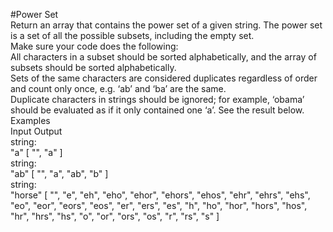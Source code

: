 #Power Set
<br />
Return an array that contains the power set of a given string. The power set is a set of all the possible subsets, including the empty set.
<br />
Make sure your code does the following:
<br />
All characters in a subset should be sorted alphabetically, and the array of subsets should be sorted alphabetically.
<br />
Sets of the same characters are considered duplicates regardless of order and count only once, e.g. ‘ab’ and ‘ba’ are the same.
<br />
Duplicate characters in strings should be ignored; for example, ‘obama’ should be evaluated as if it only contained one ‘a’. See the result below.
<br />
Examples
<br />
Input   Output
<br />
string:
<br />
"a" [ "", "a" ]
<br />
string:
<br />
"ab"    [ "", "a", "ab", "b" ]
<br />
string:
<br />
"horse" [ "", "e", "eh", "eho", "ehor", "ehors", "ehos", "ehr", "ehrs", "ehs", "eo", "eor", "eors", "eos", "er", "ers", "es", "h", "ho", "hor", "hors", "hos", "hr", "hrs", "hs", "o", "or", "ors", "os", "r", "rs", "s" ]